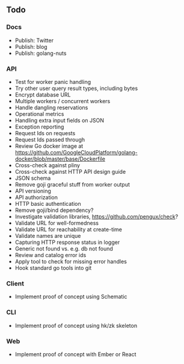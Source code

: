 ## Todo

### Docs

* Publish: Twitter
* Publish: blog
* Publish: golang-nuts

### API

* Test for worker panic handling
* Try other user query result types, including bytes
* Encrypt database URL
* Multiple workers / concurrent workers
* Handle dangling reservations
* Operational metrics
* Handling extra input fields on JSON
* Exception reporting
* Request Ids on requests
* Request Ids passed through
* Review Go docker image at https://github.com/GoogleCloudPlatform/golang-docker/blob/master/base/Dockerfile
* Cross-check against pliny
* Cross-check against HTTP API design guide
* JSON schema
* Remove goji graceful stuff from worker output
* API versioning
* API authorization
* HTTP basic authentication
* Remove goji/bind dependency?
* Investigate validation libraries, https://github.com/pengux/check?
* Validate URL for well-formedness
* Validate URL for reachability at create-time
* Validate names are unique
* Capturing HTTP response status in logger
* Generic not found vs. e.g. db not found
* Review and catalog error ids
* Apply tool to check for missing error handles
* Hook standard go tools into git

### Client

* Implement proof of concept using Schematic

### CLI

* Implement proof of concept using hk/zk skeleton

### Web

* Implement proof of concept with Ember or React
